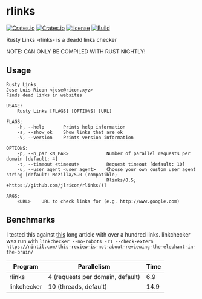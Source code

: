 # rlinks

[![Crates.io](https://img.shields.io/crates/v/rlinks.svg)](https://crates.io/crates/rlinks)
[![Crates.io](https://img.shields.io/crates/d/rlinks.svg)](https://crates.io/crates/rlinks)
[![license](https://img.shields.io/badge/license-GPL-blue.svg)](https://github.com/jlricon/rlinks/blob/master/LICENSE)
[![Build](https://github.com/jlricon/rlinks/workflows/Build/badge.svg)](https://github.com/jlricon/rlinks)

Rusty Links -rlinks- is a deadd links checker

NOTE: CAN ONLY BE COMPILED WITH RUST NIGHTLY!
## Usage

```
Rusty Links
Jose Luis Ricon <jose@ricon.xyz>
Finds dead links in websites

USAGE:
    Rusty Links [FLAGS] [OPTIONS] [URL]

FLAGS:
    -h, --help       Prints help information
    -s, --show_ok    Show links that are ok
    -V, --version    Prints version information

OPTIONS:
    -p, --n_par <N_PAR>              Number of parallel requests per domain [default: 4]
    -t, --timeout <timeout>          Request timeout [default: 10]
    -u, --user_agent <user_agent>    Choose your own custom user agent string [default: Mozilla/5.0 (compatible;
                                     Rlinks/0.5; +https://github.com/jlricon/rlinks/)]

ARGS:
    <URL>    URL to check links for (e.g. http://www.google.com)

```

## Benchmarks

I tested this against [this](https://nintil.com/this-review-is-not-about-reviewing-the-elephant-in-the-brain/) 
long article with over a hundred links. linkchecker was run with
 `linkchecker --no-robots -r1 --check-extern https://nintil.com/this-review-is-not-about-reviewing-the-elephant-in-the-brain/`

| Program     | Parallelism | Time    |
| ----------- | ----------- | ------- |
| rlinks      | 4 (requests per domain, default) | 6.9  |
| linkchecker | 10 (threads, default)| 14.9  |
